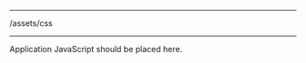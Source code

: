 ******************************************************************************
/assets/css
******************************************************************************

Application JavaScript should be placed here.
